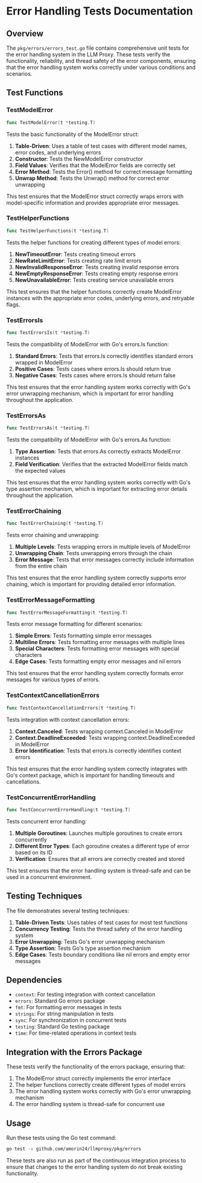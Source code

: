 # Error Handling Tests Documentation

## Overview

The `pkg/errors/errors_test.go` file contains comprehensive unit tests for the error handling system in the LLM Proxy. These tests verify the functionality, reliability, and thread safety of the error components, ensuring that the error handling system works correctly under various conditions and scenarios.

## Test Functions

### TestModelError

```go
func TestModelError(t *testing.T)
```

Tests the basic functionality of the ModelError struct:

1. **Table-Driven**: Uses a table of test cases with different model names, error codes, and underlying errors
2. **Constructor**: Tests the NewModelError constructor
3. **Field Values**: Verifies that the ModelError fields are correctly set
4. **Error Method**: Tests the Error() method for correct message formatting
5. **Unwrap Method**: Tests the Unwrap() method for correct error unwrapping

This test ensures that the ModelError struct correctly wraps errors with model-specific information and provides appropriate error messages.

### TestHelperFunctions

```go
func TestHelperFunctions(t *testing.T)
```

Tests the helper functions for creating different types of model errors:

1. **NewTimeoutError**: Tests creating timeout errors
2. **NewRateLimitError**: Tests creating rate limit errors
3. **NewInvalidResponseError**: Tests creating invalid response errors
4. **NewEmptyResponseError**: Tests creating empty response errors
5. **NewUnavailableError**: Tests creating service unavailable errors

This test ensures that the helper functions correctly create ModelError instances with the appropriate error codes, underlying errors, and retryable flags.

### TestErrorsIs

```go
func TestErrorsIs(t *testing.T)
```

Tests the compatibility of ModelError with Go's errors.Is function:

1. **Standard Errors**: Tests that errors.Is correctly identifies standard errors wrapped in ModelError
2. **Positive Cases**: Tests cases where errors.Is should return true
3. **Negative Cases**: Tests cases where errors.Is should return false

This test ensures that the error handling system works correctly with Go's error unwrapping mechanism, which is important for error handling throughout the application.

### TestErrorsAs

```go
func TestErrorsAs(t *testing.T)
```

Tests the compatibility of ModelError with Go's errors.As function:

1. **Type Assertion**: Tests that errors.As correctly extracts ModelError instances
2. **Field Verification**: Verifies that the extracted ModelError fields match the expected values

This test ensures that the error handling system works correctly with Go's type assertion mechanism, which is important for extracting error details throughout the application.

### TestErrorChaining

```go
func TestErrorChaining(t *testing.T)
```

Tests error chaining and unwrapping:

1. **Multiple Levels**: Tests wrapping errors in multiple levels of ModelError
2. **Unwrapping Chain**: Tests unwrapping errors through the chain
3. **Error Message**: Tests that error messages correctly include information from the entire chain

This test ensures that the error handling system correctly supports error chaining, which is important for providing detailed error information.

### TestErrorMessageFormatting

```go
func TestErrorMessageFormatting(t *testing.T)
```

Tests error message formatting for different scenarios:

1. **Simple Errors**: Tests formatting simple error messages
2. **Multiline Errors**: Tests formatting error messages with multiple lines
3. **Special Characters**: Tests formatting error messages with special characters
4. **Edge Cases**: Tests formatting empty error messages and nil errors

This test ensures that the error handling system correctly formats error messages for various types of errors.

### TestContextCancellationErrors

```go
func TestContextCancellationErrors(t *testing.T)
```

Tests integration with context cancellation errors:

1. **Context.Canceled**: Tests wrapping context.Canceled in ModelError
2. **Context.DeadlineExceeded**: Tests wrapping context.DeadlineExceeded in ModelError
3. **Error Identification**: Tests that errors.Is correctly identifies context errors

This test ensures that the error handling system correctly integrates with Go's context package, which is important for handling timeouts and cancellations.

### TestConcurrentErrorHandling

```go
func TestConcurrentErrorHandling(t *testing.T)
```

Tests concurrent error handling:

1. **Multiple Goroutines**: Launches multiple goroutines to create errors concurrently
2. **Different Error Types**: Each goroutine creates a different type of error based on its ID
3. **Verification**: Ensures that all errors are correctly created and stored

This test ensures that the error handling system is thread-safe and can be used in a concurrent environment.

## Testing Techniques

The file demonstrates several testing techniques:

1. **Table-Driven Tests**: Uses tables of test cases for most test functions
2. **Concurrency Testing**: Tests the thread safety of the error handling system
3. **Error Unwrapping**: Tests Go's error unwrapping mechanism
4. **Type Assertion**: Tests Go's type assertion mechanism
5. **Edge Cases**: Tests boundary conditions like nil errors and empty error messages

## Dependencies

- `context`: For testing integration with context cancellation
- `errors`: Standard Go errors package
- `fmt`: For formatting error messages in tests
- `strings`: For string manipulation in tests
- `sync`: For synchronization in concurrent tests
- `testing`: Standard Go testing package
- `time`: For time-related operations in context tests

## Integration with the Errors Package

These tests verify the functionality of the errors package, ensuring that:

1. The ModelError struct correctly implements the error interface
2. The helper functions correctly create different types of model errors
3. The error handling system works correctly with Go's error unwrapping mechanism
4. The error handling system is thread-safe for concurrent use

## Usage

Run these tests using the Go test command:

```bash
go test -v github.com/amorin24/llmproxy/pkg/errors
```

These tests are also run as part of the continuous integration process to ensure that changes to the error handling system do not break existing functionality.
